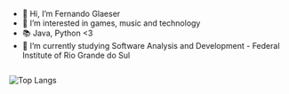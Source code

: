 - 👋 Hi, I’m Fernando Glaeser
- 👀 I’m interested in games, music and technology
- 📚 Java, Python <3 
- 🌱 I’m currently studying Software Analysis and Development - Federal Institute of Rio Grande do Sul
<div style="display: flex; width: 100%; justify-content: space-between; hover:width: 50%">

![Top Langs](https://github-readme-stats.vercel.app/api/top-langs/?username=FeGlaeser&layout=compact)
